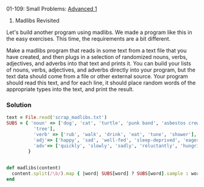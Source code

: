 01-109: Small Problems:
[Advanced 1](https://launchschool.com/exercise_sets/1b40a3fd)

1. Madlibs Revisited

Let's build another program using madlibs. We made a program like this in the easy exercises. This time, the requirements are a bit different.

Make a madlibs program that reads in some text from a text file that you have created, and then plugs in a selection of randomized nouns, verbs, adjectives, and adverbs into that text and prints it. You can build your lists of nouns, verbs, adjectives, and adverbs directly into your program, but the text data should come from a file or other external source. Your program should read this text, and for each line, it should place random words of the appropriate types into the text, and print the result.


### Solution

```ruby
text = File.read('scrap_madlibs.txt')
SUBS = { 'noun' => ['dog', 'cat', 'turtle', 'punk band', 'asbestos crew',
          'tree'],
          'verb' => ['rub', 'walk', 'drink', 'eat', 'tune', 'shower'],
          'adj'=> ['happy', 'sad', 'well-fed', 'sleep-deprived', 'eager', 'depressed'],
          'adv'=> ['quickly', 'slowly', 'sadly', 'reluctantly', 'hungrily', 'voraciously']
        }

 
def madlibs(content)
  content.split(/\b/).map { |word| SUBS[word] ? SUBS[word].sample : word }.join
end

```